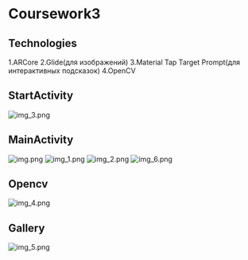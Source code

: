 # Coursework3

## Technologies
1.ARCore
2.Glide(для изображений)
3.Material Tap Target Prompt(для интерактивных подсказок)
4.OpenCV

## StartActivity
![img_3.png](images/img_3.png)

## MainActivity
![img.png](images/img.png)
![img_1.png](images/img_1.png)
![img_2.png](images/img_2.png)
![img_6.png](images/img_6.png)
## Opencv
![img_4.png](images/img_4.png)

## Gallery

![img_5.png](images/img_5.png)
